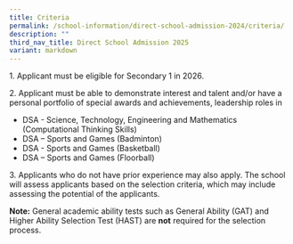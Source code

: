 ```yaml
---
title: Criteria
permalink: /school-information/direct-school-admission-2024/criteria/
description: ""
third_nav_title: Direct School Admission 2025
variant: markdown
---
```

1\. Applicant must be eligible for Secondary 1 in 2026.

2\. Applicant must be able to demonstrate interest and talent and/or have a personal portfolio of special awards and achievements, leadership roles in

*   DSA - Science, Technology, Engineering and Mathematics (Computational Thinking Skills)
*   DSA – Sports and Games (Badminton)
*   DSA - Sports and Games (Basketball)
*   DSA – Sports and Games (Floorball)

3\. Applicants who do not have prior experience may also apply.  The school will assess applicants based on the selection criteria, which may include assessing the potential of the applicants.

**Note:** General academic ability tests such as General Ability (GAT) and Higher Ability Selection Test (HAST) are **not** required for the selection process.